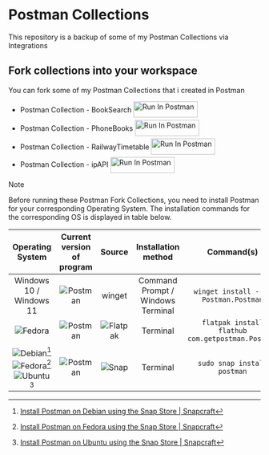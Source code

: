 # Postman Collections

This repository is a backup of some of my Postman Collections via Integrations

## Fork collections into your workspace

You can fork some of my Postman Collections that i created in Postman

* Postman Collection - BookSearch [<img src="https://run.pstmn.io/button.svg" alt="Run In Postman" style="width: 128px; height: 32px; vertical-align: middle; padding-bottom: 5px;">](https://god.gw.postman.com/run-collection/30511029-9816248a-3efa-42fa-992e-92964ce588d0?action=collection%2Ffork&source=rip_markdown&collection-url=entityId%3D30511029-9816248a-3efa-42fa-992e-92964ce588d0%26entityType%3Dcollection%26workspaceId%3D0d1b2523-2160-4e28-b509-88a3c5a97273)
* Postman Collection - PhoneBooks [<img src="https://run.pstmn.io/button.svg" alt="Run In Postman" style="width: 128px; height: 32px; vertical-align: middle; padding-bottom: 5px;">](https://god.gw.postman.com/run-collection/31203128-107bf03c-50ea-4b07-9a35-646bc23a285a?action=collection%2Ffork&source=rip_markdown&collection-url=entityId%3D31203128-107bf03c-50ea-4b07-9a35-646bc23a285a%26entityType%3Dcollection%26workspaceId%3D0d1b2523-2160-4e28-b509-88a3c5a97273)
* Postman Collection - RailwayTimetable [<img src="https://run.pstmn.io/button.svg" alt="Run In Postman" style="width: 128px; height: 32px; vertical-align: middle; padding-bottom: 5px;">](https://god.gw.postman.com/run-collection/31203128-0e23d46d-f136-4abc-92a9-853a6c4c5790?action=collection%2Ffork&source=rip_markdown&collection-url=entityId%3D31203128-0e23d46d-f136-4abc-92a9-853a6c4c5790%26entityType%3Dcollection%26workspaceId%3D0d1b2523-2160-4e28-b509-88a3c5a97273)
* Postman Collection - ipAPI [<img src="https://run.pstmn.io/button.svg" alt="Run In Postman" style="width: 128px; height: 32px; vertical-align: middle;">](https://god.gw.postman.com/run-collection/31203128-9ccd02bd-8e9a-43c5-9d18-6c5e86d7aa9a?action=collection%2Ffork&source=rip_markdown&collection-url=entityId%3D31203128-9ccd02bd-8e9a-43c5-9d18-6c5e86d7aa9a%26entityType%3Dcollection%26workspaceId%3D0d1b2523-2160-4e28-b509-88a3c5a97273)

> [!NOTE]
> Before running these Postman Fork Collections, you need to install Postman for your corresponding Operating System. The installation commands for the corresponding OS is displayed in table below.

| Operating System | Current version of program | Source | Installation method | Command(s) |
|:----------------:|:--------------------------:|:------:|:-------------------:|:----------:|
|Windows 10 / Windows 11|<img src="https://img.shields.io/winget/v/Postman.Postman?logo=postman&logoColor=white&logoSize=auto&label=Postman&color=ff6c37" alt="Postman" style="vertical-align: middle;">|winget|Command Prompt / Windows Terminal|`winget install --id Postman.Postman`|
|<img src="https://img.shields.io/badge/Fedora-51a2da?&logo=fedora&logoColor=white&logoSize=auto" alt="Fedora" style="vertical-align: middle;">|<img src="https://img.shields.io/flathub/v/com.getpostman.Postman?logo=postman&logoColor=white&logoSize=auto&label=Postman&color=ff6c37" alt="Postman" style="vertical-align: middle;">|<img src="https://img.shields.io/badge/Flatpak-4a90d9?&logo=flatpak&logoColor=white&logoSize=auto" alt="Flatpak" style="vertical-align: middle;">|Terminal|`flatpak install flathub com.getpostman.Postman`|
|<img src="https://img.shields.io/badge/Debian-a81d33?&logo=debian&logoColor=white&logoSize=auto" alt="Debian" style="vertical-align: middle;">[^1]<br><img src="https://img.shields.io/badge/Fedora-51a2da?&logo=fedora&logoColor=white&logoSize=auto" alt="Fedora" style="vertical-align: middle;">[^2]<br><img src="https://img.shields.io/badge/Ubuntu-e95420?&logo=ubuntu&logoColor=white&logoSize=auto" alt="Ubuntu" style="vertical-align: middle;">[^3]|<img src="https://img.shields.io/snapcraft/v/postman/latest/stable?logo=postman&logoColor=white&logoSize=auto&label=Postman&color=ff6c37" alt="Postman" style="vertical-align: middle;"><!--<br><img src="https://img.shields.io/snapcraft/last-update/postman/latest/stable?logo=postman&logoColor=white&logoSize=auto&label=Last Update&color=ff6c37" alt="Postman Last Update" style="vertical-align: middle;">-->|<img src="https://img.shields.io/badge/Snap-82bea0?&logo=snapcraft&logoColor=white&logoSize=auto" alt="Snap" style="vertical-align: middle;">|Terminal|`sudo snap install postman`|

[^1]:[Install Postman on Debian using the Snap Store | Snapcraft](https://snapcraft.io/install/postman/debian)
[^2]:[Install Postman on Fedora using the Snap Store | Snapcraft](https://snapcraft.io/install/postman/fedora)
[^3]:[Install Postman on Ubuntu using the Snap Store | Snapcraft](https://snapcraft.io/install/postman/ubuntu)